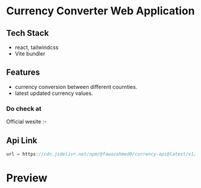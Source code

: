 # Currency Converter Web Application

## Tech Stack
* react, tailwindcss
* Vite bundler

## Features
* currency conversion between different cournties.
* latest updated currency values.

### Do check at 
Official wesite :- 

## Api Link
```javaScript
url = https://cdn.jsdelivr.net/npm/@fawazahmed0/currency-api@latest/v1/currencies/usd.json
```
[/We can change the last route part '/usd.json' and get the currency converstion of each country./]:#

[/We get 'string' in response in most of the Api calls. So, we need to handle it, by converting string format to json.(React query will handle it in default. ) /]:#

# Preview

